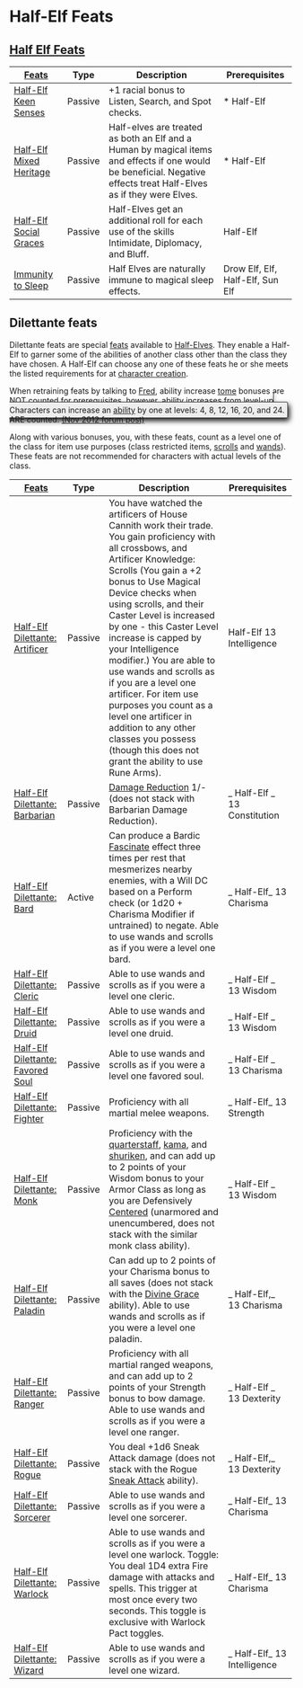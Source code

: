 # Half-Elf Feats

## [Half Elf Feats](http://ddowiki.com/page/Category:Half-Elf_feats)

| [ ][existingFeat] [Feats][result]                                                                                                    | Type    | Description                                                                                                                                                         | Prerequisites                    |
| ------------------------------------------------------------------------------------------------------------------------------------ | ------- | ------------------------------------------------------------------------------------------------------------------------------------------------------------------- | -------------------------------- |
| [Half-Elf Keen Senses](http://ddowiki.com/edit/Half-Elf_Keen_Senses?redlink=1 "Half-Elf Keen Senses (page does not exist)")          | Passive | +1 racial bonus to Listen, Search, and Spot checks.                                                                                                                 | \* Half-Elf                      |
| [Half-Elf Mixed Heritage](http://ddowiki.com/edit/Half-Elf_Mixed_Heritage?redlink=1 "Half-Elf Mixed Heritage (page does not exist)") | Passive | Half-elves are treated as both an Elf and a Human by magical items and effects if one would be beneficial. Negative effects treat Half-Elves as if they were Elves. | \* Half-Elf                      |
| [Half-Elf Social Graces](http://ddowiki.com/edit/Half-Elf_Social_Graces?redlink=1 "Half-Elf Social Graces (page does not exist)")    | Passive | Half-Elves get an additional roll for each use of the skills Intimidate, Diplomacy, and Bluff.                                                                      | Half-Elf                         |
| [Immunity to Sleep](http://ddowiki.com/page/Immunity_to_Sleep "Immunity to Sleep")                                                   | Passive | Half Elves are naturally immune to magical sleep effects.                                                                                                           | Drow Elf, Elf, Half-Elf, Sun Elf |

[existingFeat]: - "c:verify-rows=#feat:verifyNonDilettante()"
[_matchStrategy_]: - "c:matchStrategy=KeyMatch"
[result]: - "?=#feat"

## Dilettante feats

Dilettante feats are special [feats](http://ddowiki.com/page/Feat "Feat") available
to [Half-Elves](http://ddowiki.com/page/Half-Elves "Half-Elves"). They enable a Half-Elf to garner some of the abilities
of another class other than the class they have chosen. A Half-Elf can choose any one of these feats he or she meets the
listed requirements for at [character creation](http://ddowiki.com/page/Character_creation "Character creation").

When retraining feats by talking to [Fred](http://ddowiki.com/page/Fred "Fred"), ability
increase [tome](http://ddowiki.com/page/Tome "Tome") bonuses are NOT counted for prerequisites, however, ability
increases
from <span class="has_tooltip" style="cursor: pointer; border-bottom: 1px dashed #999999;">[level-up](http://ddowiki.com/page/Ability "Ability")<span class="tooltip" style="z-index: 10000; border: 1px solid #333333; background-color: #EEEEEE; border-radius: 3px; box-shadow: 3px 5px 10px; top: 14px; left: -125px; text-align: center; padding: 5px; width: 250px; max-width: 450px; cursor: text; margin: 0px;" data-skip="true">
Characters can increase an [ability](http://ddowiki.com/page/Ability "Ability") by one at levels: 4, 8, 12, 16, 20, and 24.</span></span> ARE counted. [(Nov 2012 forum post)](http://forums.ddo.com/showthread.php?t=399599)

Along with various bonuses, you, with these feats, count as a level one of the class for item use purposes (class
restricted items, [scrolls](http://ddowiki.com/page/Scroll "Scroll") and [wands](http://ddowiki.com/page/Wand "Wand")).
These feats are not recommended for characters with actual levels of the class.

| [ ][existingDilettanteFeat] [Feats][result]                                                                                                               | Type    | Description                                                                                                                                                                                                                                                                                                                                                                                                                                                                                                                                                                      | Prerequisites                |
| --------------------------------------------------------------------------------------------------------------------------------------------------------- | ------- | -------------------------------------------------------------------------------------------------------------------------------------------------------------------------------------------------------------------------------------------------------------------------------------------------------------------------------------------------------------------------------------------------------------------------------------------------------------------------------------------------------------------------------------------------------------------------------- | ---------------------------- |
| [Half-Elf Dilettante: Artificer](http://ddowiki.com/edit/Half-Elf_Dilettante:_Artificer?redlink=1 "Half-Elf Dilettante: Artificer (page does not exist)") | Passive | You have watched the artificers of House Cannith work their trade. You gain proficiency with all crossbows, and Artificer Knowledge: Scrolls (You gain a +2 bonus to Use Magical Device checks when using scrolls, and their Caster Level is increased by one - this Caster Level increase is capped by your Intelligence modifier.) You are able to use wands and scrolls as if you are a level one artificer. For item use purposes you count as a level one artificer in addition to any other classes you possess (though this does not grant the ability to use Rune Arms). | Half-Elf 13 Intelligence     |
| [Half-Elf Dilettante: Barbarian](http://ddowiki.com/page/Half-Elf_Dilettante:_Barbarian "Half-Elf Dilettante: Barbarian")                                 | Passive | [Damage Reduction](http://ddowiki.com/page/Damage_Reduction "Damage Reduction") 1/- (does not stack with Barbarian Damage Reduction).                                                                                                                                                                                                                                                                                                                                                                                                                                            | _ Half-Elf _ 13 Constitution |
| [Half-Elf Dilettante: Bard](http://ddowiki.com/page/Half-Elf_Dilettante:_Bard "Half-Elf Dilettante: Bard")                                                | Active  | Can produce a Bardic [Fascinate](http://ddowiki.com/page/Fascinate "Fascinate") effect three times per rest that mesmerizes nearby enemies, with a Will DC based on a Perform check (or 1d20 + Charisma Modifier if untrained) to negate. Able to use wands and scrolls as if you were a level one bard.                                                                                                                                                                                                                                                                         | _ Half-Elf_ 13 Charisma      |
| [Half-Elf Dilettante: Cleric](http://ddowiki.com/pagepage/Half-Elf_Dilettante:_Cleric "Half-Elf Dilettante: Cleric")                                      | Passive | Able to use wands and scrolls as if you were a level one cleric.                                                                                                                                                                                                                                                                                                                                                                                                                                                                                                                 | _ Half-Elf _ 13 Wisdom       |
| [Half-Elf Dilettante: Druid](http://ddowiki.com/page/Half-Elf_Dilettante:_Druid?redlink=1 "Half-Elf Dilettante: Druid (page does not exist)")             | Passive | Able to use wands and scrolls as if you were a level one druid.                                                                                                                                                                                                                                                                                                                                                                                                                                                                                                                  | _ Half-Elf _ 13 Wisdom       |
| [Half-Elf Dilettante: Favored Soul](http://ddowiki.com/page/Half-Elf_Dilettante:_Favored_Soul "Half-Elf Dilettante: Favored Soul")                        | Passive | Able to use wands and scrolls as if you were a level one favored soul.                                                                                                                                                                                                                                                                                                                                                                                                                                                                                                           | _ Half-Elf _ 13 Charisma     |
| [Half-Elf Dilettante: Fighter](http://ddowiki.com/page/Half-Elf_Dilettante:_Fighter "Half-Elf Dilettante: Fighter")                                       | Passive | Proficiency with all martial melee weapons.                                                                                                                                                                                                                                                                                                                                                                                                                                                                                                                                      | _ Half-Elf_ 13 Strength      |
| [Half-Elf Dilettante: Monk](http://ddowiki.com/page/Half-Elf_Dilettante:_Monk "Half-Elf Dilettante: Monk")                                                | Passive | Proficiency with the [quarterstaff](http://ddowiki.com/page/Quarterstaff "Quarterstaff"), [kama](http://ddowiki.com/page/Kama "Kama"), and [shuriken](http://ddowiki.com/page/Shuriken "Shuriken"), and can add up to 2 points of your Wisdom bonus to your Armor Class as long as you are Defensively [Centered](http://ddowiki.com/page/Centered "Centered") (unarmored and unencumbered, does not stack with the similar monk class ability).                                                                                                                                 | _ Half-Elf _ 13 Wisdom       |
| [Half-Elf Dilettante: Paladin](http://ddowiki.com/page/Half-Elf_Dilettante:_Paladin "Half-Elf Dilettante: Paladin")                                       | Passive | Can add up to 2 points of your Charisma bonus to all saves (does not stack with the [Divine Grace](http://ddowiki.com/page/Divine_Grace "Divine Grace") ability). Able to use wands and scrolls as if you were a level one paladin.                                                                                                                                                                                                                                                                                                                                              | _ Half-Elf,_ 13 Charisma     |
| [Half-Elf Dilettante: Ranger](http://ddowiki.com/page/Half-Elf_Dilettante:_Ranger "Half-Elf Dilettante: Ranger")                                          | Passive | Proficiency with all martial ranged weapons, and can add up to 2 points of your Strength bonus to bow damage. Able to use wands and scrolls as if you were a level one ranger.                                                                                                                                                                                                                                                                                                                                                                                                   | _ Half-Elf _ 13 Dexterity    |
| [Half-Elf Dilettante: Rogue](http://ddowiki.com/page/Half-Elf_Dilettante:_Rogue "Half-Elf Dilettante: Rogue")                                             | Passive | You deal +1d6 Sneak Attack damage (does not stack with the Rogue [Sneak Attack](http://ddowiki.com/page/Sneak_Attack "Sneak Attack") ability).                                                                                                                                                                                                                                                                                                                                                                                                                                   | _ Half-Elf,_ 13 Dexterity    |
| [Half-Elf Dilettante: Sorcerer](http://ddowiki.com/page/Half-Elf_Dilettante:_Sorcerer "Half-Elf Dilettante: Sorcerer")                                    | Passive | Able to use wands and scrolls as if you were a level one sorcerer.                                                                                                                                                                                                                                                                                                                                                                                                                                                                                                               | _ Half-Elf_ 13 Charisma      |
| [Half-Elf Dilettante: Warlock](http://ddowiki.com/page/Half-Elf_Dilettante:_Warlock "Half-Elf Dilettante: Warlock")                                       | Passive | Able to use wands and scrolls as if you were a level one warlock. Toggle: You deal 1D4 extra Fire damage with attacks and spells. This trigger at most once every two seconds. This toggle is exclusive with Warlock Pact toggles.                                                                                                                                                                                                                                                                                                                                               | _ Half-Elf_ 13 Charisma      |
| [Half-Elf Dilettante: Wizard](http://ddowiki.com/page/Half-Elf_Dilettante:_Wizard "Half-Elf Dilettante: Wizard")                                          | Passive | Able to use wands and scrolls as if you were a level one wizard.                                                                                                                                                                                                                                                                                                                                                                                                                                                                                                                 | _ Half-Elf_ 13 Intelligence  |

<!-- markdownlint-disable MD053 -->

[existingDilettanteFeat]: - "c:verify-rows=#feat:verifyDilettante()"
[_matchStrategy_]: - "c:matchStrategy=KeyMatch"
[result]: - "?=#feat"

<!-- markdownlint-enable MD053 -->
